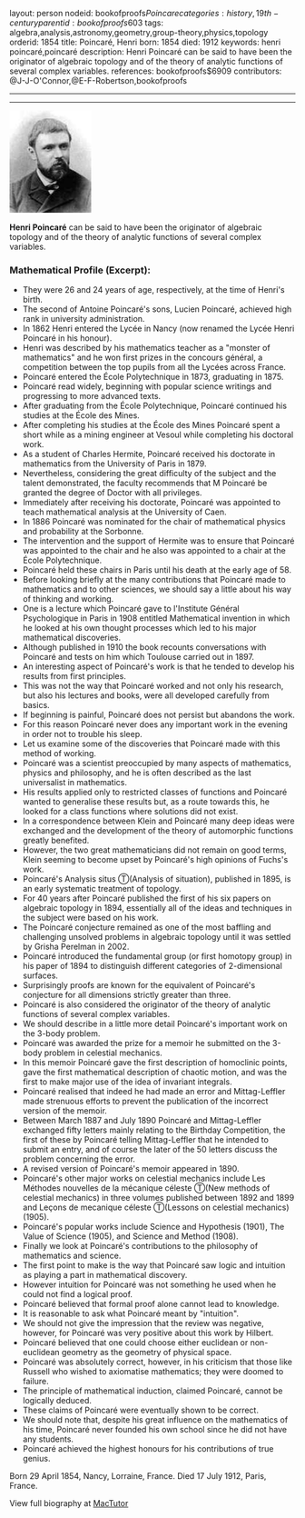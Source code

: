 layout: person
nodeid: bookofproofs$Poincare
categories: history,19th-century
parentid: bookofproofs$603
tags: algebra,analysis,astronomy,geometry,group-theory,physics,topology
orderid: 1854
title: Poincaré, Henri
born: 1854
died: 1912
keywords: henri poincaré,poincaré
description: Henri Poincaré can be said to have been the originator of algebraic topology and of the theory of analytic functions of several complex variables.
references: bookofproofs$6909
contributors: @J-J-O'Connor,@E-F-Robertson,bookofproofs

---



---

![Poincare.jpg](https://github.com/bookofproofs/bookofproofs.github.io/blob/main/_sources/_assets/images/portraits/Poincare.jpg?raw=true)

**Henri Poincaré** can be said to have been the originator of algebraic topology and of the theory of analytic functions of several complex variables.

### Mathematical Profile (Excerpt):
* They were 26 and 24 years of age, respectively, at the time of Henri's birth.
* The second of Antoine Poincaré's sons, Lucien Poincaré, achieved high rank in university administration.
* In 1862 Henri entered the Lycée in Nancy (now renamed the Lycée Henri Poincaré in his honour).
* Henri was described by his mathematics teacher as a "monster of mathematics" and he won first prizes in the concours général, a competition between the top pupils from all the Lycées across France.
* Poincaré entered the École Polytechnique in 1873, graduating in 1875.
* Poincaré read widely, beginning with popular science writings and progressing to more advanced texts.
* After graduating from the École Polytechnique, Poincaré continued his studies at the École des Mines.
* After completing his studies at the École des Mines Poincaré spent a short while as a mining engineer at Vesoul while completing his doctoral work.
* As a student of Charles Hermite, Poincaré received his doctorate in mathematics from the University of Paris in 1879.
* Nevertheless, considering the great difficulty of the subject and the talent demonstrated, the faculty recommends that M Poincaré be granted the degree of Doctor with all privileges.
* Immediately after receiving his doctorate, Poincaré was appointed to teach mathematical analysis at the University of Caen.
* In 1886 Poincaré was nominated for the chair of mathematical physics and probability at the Sorbonne.
* The intervention and the support of Hermite was to ensure that Poincaré was appointed to the chair and he also was appointed to a chair at the École Polytechnique.
* Poincaré held these chairs in Paris until his death at the early age of 58.
* Before looking briefly at the many contributions that Poincaré made to mathematics and to other sciences, we should say a little about his way of thinking and working.
* One is a lecture which Poincaré gave to l'Institute Général Psychologique in Paris in 1908 entitled Mathematical invention in which he looked at his own thought processes which led to his major mathematical discoveries.
* Although published in 1910 the book recounts conversations with Poincaré and tests on him which Toulouse carried out in 1897.
* An interesting aspect of Poincaré's work is that he tended to develop his results from first principles.
* This was not the way that Poincaré worked and not only his research, but also his lectures and books, were all developed carefully from basics.
* If beginning is painful, Poincaré does not persist but abandons the work.
* For this reason Poincaré never does any important work in the evening in order not to trouble his sleep.
* Let us examine some of the discoveries that Poincaré made with this method of working.
* Poincaré was a scientist preoccupied by many aspects of mathematics, physics and philosophy, and he is often described as the last universalist in mathematics.
* His results applied only to restricted classes of functions and Poincaré wanted to generalise these results but, as a route towards this, he looked for a class functions where solutions did not exist.
* In a correspondence between Klein and Poincaré many deep ideas were exchanged and the development of the theory of automorphic functions greatly benefited.
* However, the two great mathematicians did not remain on good terms, Klein seeming to become upset by Poincaré's high opinions of Fuchs's work.
* Poincaré's Analysis situs Ⓣ(Analysis of situation), published in 1895, is an early systematic treatment of topology.
* For 40 years after Poincaré published the first of his six papers on algebraic topology in 1894, essentially all of the ideas and techniques in the subject were based on his work.
* The Poincaré conjecture remained as one of the most baffling and challenging unsolved problems in algebraic topology until it was settled by Grisha Perelman in 2002.
* Poincaré introduced the fundamental group (or first homotopy group) in his paper of 1894 to distinguish different categories of 2-dimensional surfaces.
* Surprisingly proofs are known for the equivalent of Poincaré's conjecture for all dimensions strictly greater than three.
* Poincaré is also considered the originator of the theory of analytic functions of several complex variables.
* We should describe in a little more detail Poincaré's important work on the 3-body problem.
* Poincaré was awarded the prize for a memoir he submitted on the 3-body problem in celestial mechanics.
* In this memoir Poincaré gave the first description of homoclinic points, gave the first mathematical description of chaotic motion, and was the first to make major use of the idea of invariant integrals.
* Poincaré realised that indeed he had made an error and Mittag-Leffler made strenuous efforts to prevent the publication of the incorrect version of the memoir.
* Between March 1887 and July 1890 Poincaré and Mittag-Leffler exchanged fifty letters mainly relating to the Birthday Competition, the first of these by Poincaré telling Mittag-Leffler that he intended to submit an entry, and of course the later of the 50 letters discuss the problem concerning the error.
* A revised version of Poincaré's memoir appeared in 1890.
* Poincaré's other major works on celestial mechanics include Les Méthodes nouvelles de la mécanique céleste Ⓣ(New methods of celestial mechanics) in three volumes published between 1892 and 1899 and Leçons de mecanique céleste Ⓣ(Lessons on celestial mechanics) (1905).
* Poincaré's popular works include Science and Hypothesis (1901), The Value of Science (1905), and Science and Method (1908).
* Finally we look at Poincaré's contributions to the philosophy of mathematics and science.
* The first point to make is the way that Poincaré saw logic and intuition as playing a part in mathematical discovery.
* However intuition for Poincaré was not something he used when he could not find a logical proof.
* Poincaré believed that formal proof alone cannot lead to knowledge.
* It is reasonable to ask what Poincaré meant by "intuition".
* We should not give the impression that the review was negative, however, for Poincaré was very positive about this work by Hilbert.
* Poincaré believed that one could choose either euclidean or non-euclidean geometry as the geometry of physical space.
* Poincaré was absolutely correct, however, in his criticism that those like Russell who wished to axiomatise mathematics; they were doomed to failure.
* The principle of mathematical induction, claimed Poincaré, cannot be logically deduced.
* These claims of Poincaré were eventually shown to be correct.
* We should note that, despite his great influence on the mathematics of his time, Poincaré never founded his own school since he did not have any students.
* Poincaré achieved the highest honours for his contributions of true genius.

Born 29 April 1854, Nancy, Lorraine, France. Died 17 July 1912, Paris, France.

View full biography at [MacTutor](https://mathshistory.st-andrews.ac.uk/Biographies/Poincare/)
